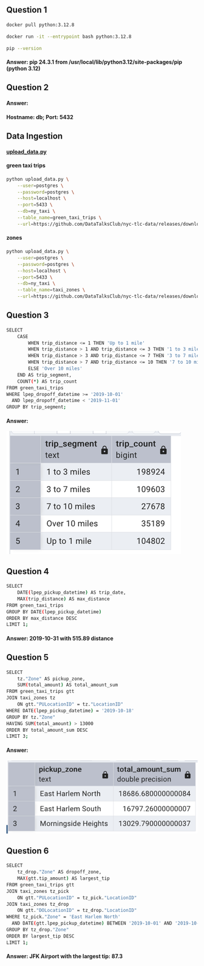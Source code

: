 
## Question 1
```bash
docker pull python:3.12.8
```
```bash
docker run -it --entrypoint bash python:3.12.8
```
```bash
pip --version
```
#### Answer: pip 24.3.1 from /usr/local/lib/python3.12/site-packages/pip (python 3.12)


## Question 2
#### Answer:
#### Hostname: db; Port: 5432

## Data Ingestion
#### [upload_data.py](upload_data.py)
#### green taxi trips
```bash
python upload_data.py \
    --user=postgres \
    --password=postgres \
    --host=localhost \
    --port=5433 \
    --db=ny_taxi \
    --table_name=green_taxi_trips \
    --url=https://github.com/DataTalksClub/nyc-tlc-data/releases/download/green/green_tripdata_2019-10.csv.gz
```
#### zones
```bash
python upload_data.py \
    --user=postgres \
    --password=postgres \
    --host=localhost \
    --port=5433 \
    --db=ny_taxi \
    --table_name=taxi_zones \
    --url=https://github.com/DataTalksClub/nyc-tlc-data/releases/download/misc/taxi_zone_lookup.csv
```

## Question 3
```bash
SELECT 
    CASE
        WHEN trip_distance <= 1 THEN 'Up to 1 mile'
        WHEN trip_distance > 1 AND trip_distance <= 3 THEN '1 to 3 miles'
        WHEN trip_distance > 3 AND trip_distance <= 7 THEN '3 to 7 miles'
        WHEN trip_distance > 7 AND trip_distance <= 10 THEN '7 to 10 miles'
        ELSE 'Over 10 miles'
    END AS trip_segment,
    COUNT(*) AS trip_count
FROM green_taxi_trips
WHERE lpep_dropoff_datetime >= '2019-10-01'
  AND lpep_dropoff_datetime < '2019-11-01'
GROUP BY trip_segment;
```
#### Answer: 
![alt text](<Question3.png>)

## Question 4
```bash
SELECT 
    DATE(lpep_pickup_datetime) AS trip_date,
    MAX(trip_distance) AS max_distance
FROM green_taxi_trips
GROUP BY DATE(lpep_pickup_datetime)
ORDER BY max_distance DESC
LIMIT 1;
```
#### Answer: 2019-10-31 with 515.89 distance

## Question 5
```bash
SELECT 
	tz."Zone" AS pickup_zone,
    SUM(total_amount) AS total_amount_sum
FROM green_taxi_trips gtt
JOIN taxi_zones tz
	ON gtt."PULocationID" = tz."LocationID"
WHERE DATE(lpep_pickup_datetime) = '2019-10-18'
GROUP BY tz."Zone"
HAVING SUM(total_amount) > 13000
ORDER BY total_amount_sum DESC
LIMIT 3;
```
#### Answer: 
![alt text](<Question5.png>)

## Question 6
```bash
SELECT 
    tz_drop."Zone" AS dropoff_zone,
    MAX(gtt.tip_amount) AS largest_tip
FROM green_taxi_trips gtt
JOIN taxi_zones tz_pick
    ON gtt."PULocationID" = tz_pick."LocationID"
JOIN taxi_zones tz_drop
    ON gtt."DOLocationID" = tz_drop."LocationID"
WHERE tz_pick."Zone" = 'East Harlem North'
  AND DATE(gtt.lpep_pickup_datetime) BETWEEN '2019-10-01' AND '2019-10-31'
GROUP BY tz_drop."Zone"
ORDER BY largest_tip DESC
LIMIT 1;
```

#### Answer: JFK Airport with the largest tip: 87.3
